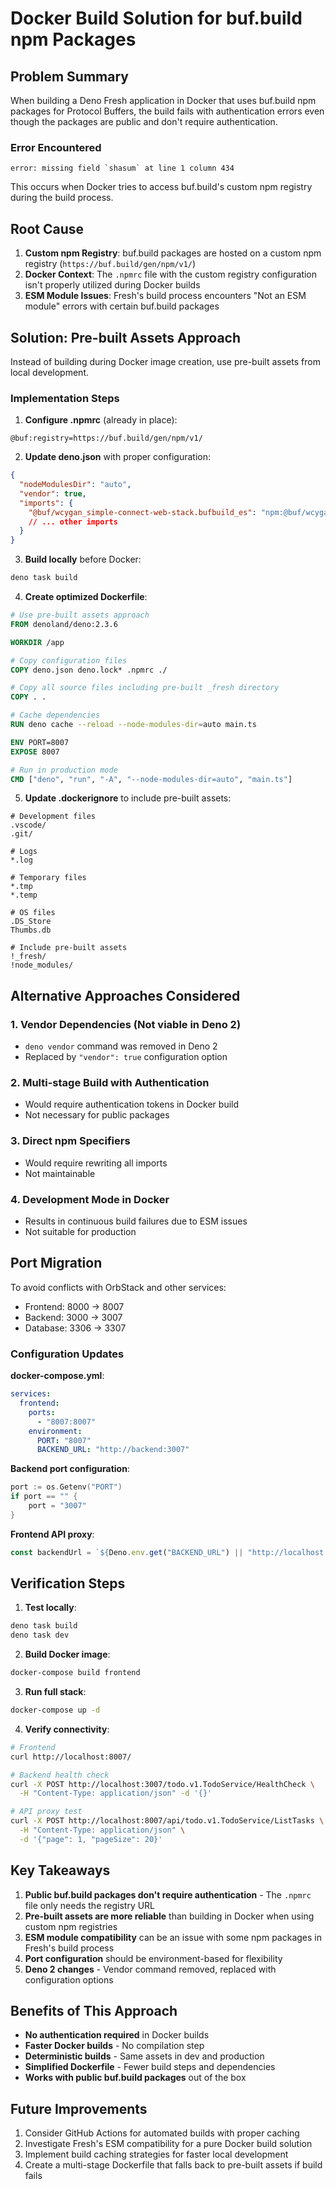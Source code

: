 # Docker Build Solution for buf.build npm Packages

## Problem Summary

When building a Deno Fresh application in Docker that uses buf.build npm packages for Protocol Buffers, the build fails with authentication errors even though the packages are public and don't require authentication.

### Error Encountered

```
error: missing field `shasum` at line 1 column 434
```

This occurs when Docker tries to access buf.build's custom npm registry during the build process.

## Root Cause

1. **Custom npm Registry**: buf.build packages are hosted on a custom npm registry (`https://buf.build/gen/npm/v1/`)
2. **Docker Context**: The `.npmrc` file with the custom registry configuration isn't properly utilized during Docker builds
3. **ESM Module Issues**: Fresh's build process encounters "Not an ESM module" errors with certain buf.build packages

## Solution: Pre-built Assets Approach

Instead of building during Docker image creation, use pre-built assets from local development.

### Implementation Steps

1. **Configure .npmrc** (already in place):
```
@buf:registry=https://buf.build/gen/npm/v1/
```

2. **Update deno.json** with proper configuration:
```json
{
  "nodeModulesDir": "auto",
  "vendor": true,
  "imports": {
    "@buf/wcygan_simple-connect-web-stack.bufbuild_es": "npm:@buf/wcygan_simple-connect-web-stack.bufbuild_es@^2.5.2-20250615194027-1ba9625cc7f0.1",
    // ... other imports
  }
}
```

3. **Build locally** before Docker:
```bash
deno task build
```

4. **Create optimized Dockerfile**:
```dockerfile
# Use pre-built assets approach
FROM denoland/deno:2.3.6

WORKDIR /app

# Copy configuration files
COPY deno.json deno.lock* .npmrc ./

# Copy all source files including pre-built _fresh directory
COPY . .

# Cache dependencies
RUN deno cache --reload --node-modules-dir=auto main.ts

ENV PORT=8007
EXPOSE 8007

# Run in production mode
CMD ["deno", "run", "-A", "--node-modules-dir=auto", "main.ts"]
```

5. **Update .dockerignore** to include pre-built assets:
```
# Development files
.vscode/
.git/

# Logs
*.log

# Temporary files
*.tmp
*.temp

# OS files
.DS_Store
Thumbs.db

# Include pre-built assets
!_fresh/
!node_modules/
```

## Alternative Approaches Considered

### 1. Vendor Dependencies (Not viable in Deno 2)
- `deno vendor` command was removed in Deno 2
- Replaced by `"vendor": true` configuration option

### 2. Multi-stage Build with Authentication
- Would require authentication tokens in Docker build
- Not necessary for public packages

### 3. Direct npm Specifiers
- Would require rewriting all imports
- Not maintainable

### 4. Development Mode in Docker
- Results in continuous build failures due to ESM issues
- Not suitable for production

## Port Migration

To avoid conflicts with OrbStack and other services:

- Frontend: 8000 → 8007
- Backend: 3000 → 3007  
- Database: 3306 → 3307

### Configuration Updates

**docker-compose.yml**:
```yaml
services:
  frontend:
    ports:
      - "8007:8007"
    environment:
      PORT: "8007"
      BACKEND_URL: "http://backend:3007"
```

**Backend port configuration**:
```go
port := os.Getenv("PORT")
if port == "" {
    port = "3007"
}
```

**Frontend API proxy**:
```typescript
const backendUrl = `${Deno.env.get("BACKEND_URL") || "http://localhost:3007"}${url.pathname.replace('/api', '')}${url.search}`;
```

## Verification Steps

1. **Test locally**:
```bash
deno task build
deno task dev
```

2. **Build Docker image**:
```bash
docker-compose build frontend
```

3. **Run full stack**:
```bash
docker-compose up -d
```

4. **Verify connectivity**:
```bash
# Frontend
curl http://localhost:8007/

# Backend health check
curl -X POST http://localhost:3007/todo.v1.TodoService/HealthCheck \
  -H "Content-Type: application/json" -d '{}'

# API proxy test
curl -X POST http://localhost:8007/api/todo.v1.TodoService/ListTasks \
  -H "Content-Type: application/json" \
  -d '{"page": 1, "pageSize": 20}'
```

## Key Takeaways

1. **Public buf.build packages don't require authentication** - The `.npmrc` file only needs the registry URL
2. **Pre-built assets are more reliable** than building in Docker when using custom npm registries
3. **ESM module compatibility** can be an issue with some npm packages in Fresh's build process
4. **Port configuration** should be environment-based for flexibility
5. **Deno 2 changes** - Vendor command removed, replaced with configuration options

## Benefits of This Approach

- **No authentication required** in Docker builds
- **Faster Docker builds** - No compilation step
- **Deterministic builds** - Same assets in dev and production
- **Simplified Dockerfile** - Fewer build steps and dependencies
- **Works with public buf.build packages** out of the box

## Future Improvements

1. Consider GitHub Actions for automated builds with proper caching
2. Investigate Fresh's ESM compatibility for a pure Docker build solution
3. Implement build caching strategies for faster local development
4. Create a multi-stage Dockerfile that falls back to pre-built assets if build fails